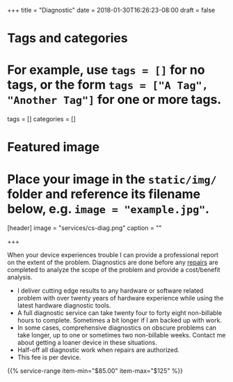 +++
title = "Diagnostic"
date = 2018-01-30T16:26:23-08:00
draft = false

# Tags and categories
# For example, use `tags = []` for no tags, or the form `tags = ["A Tag", "Another Tag"]` for one or more tags.
tags = []
categories = []

# Featured image
# Place your image in the `static/img/` folder and reference its filename below, e.g. `image = "example.jpg"`.
[header]
image = "services/cs-diag.png"
caption = ""

+++

<p>When your device experiences trouble I can provide a professional report on the extent of the problem. Diagnostics are done before any <a href="../repair">repairs</a> are completed to analyze the scope of the problem and provide a cost/benefit analysis.</p>
<ul>
<li class="service-list-items">I deliver cutting edge results to any hardware or software related problem with over twenty years of hardware experience while using the latest hardware diagnostic tools.</li>
<li class="service-list-items">A full diagnostic service can take twenty four to forty eight non-billable hours to complete. Sometimes a bit longer if I am backed up with work.</li>
<li class="service-list-items">In some cases, comprehensive diagnostics on obscure problems can take longer, up to one or sometimes two non-billable weeks. Contact me about getting a loaner device in these situations.</li>
<li class="service-list-items">Half-off all diagnostic work when repairs are authorized.</li>
<li class="service-list-items">This fee is per device.</li>
</ul>
{{% service-range item-min="$85.00" item-max="$125" %}}

